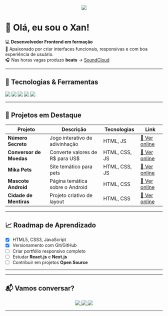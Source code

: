 <!-- Banner personalizado -->
<p align="center">
  <img src="https://capsule-render.vercel.app/api?type=waving&color=0:2F80ED,100:56CCF2&height=180&section=header&text=Alexandre%20Araujo&fontSize=40&fontColor=fff&animation=twinkling&fontAlignY=35"/>
</p>

# 👋 Olá, eu sou o Xan!

💻 **Desenvolvedor Frontend em formação**  
🎨 Apaixonado por criar interfaces funcionais, responsivas e com boa experiência de usuário.  
🎧 Nas horas vagas produzo **beats** → [SoundCloud](https://soundcloud.com/xampsbeatz)  

---

## 🚀 Tecnologias & Ferramentas

<p align="left">
  <img src="https://img.shields.io/badge/HTML5-E34F26?style=for-the-badge&logo=html5&logoColor=white"/>
  <img src="https://img.shields.io/badge/CSS3-1572B6?style=for-the-badge&logo=css3&logoColor=white"/>
  <img src="https://img.shields.io/badge/JavaScript-F7DF1E?style=for-the-badge&logo=javascript&logoColor=black"/>
  <img src="https://img.shields.io/badge/Node.js-339933?style=for-the-badge&logo=nodedotjs&logoColor=white"/>
  <img src="https://img.shields.io/badge/Git-F05032?style=for-the-badge&logo=git&logoColor=white"/>
</p>

---

## 📌 Projetos em Destaque

| Projeto               | Descrição                          | Tecnologias       | Link |
|-----------------------|------------------------------------|-------------------|------|
| **Número Secreto**    | Jogo interativo de adivinhação     | HTML, JS          | [🔗 Ver online](https://alexandrexan.github.io/numero-secreto/) |
| **Conversor de Moedas** | Converte valores de R$ para US$  | HTML, CSS, JS     | [🔗 Ver online](https://alexandrexan.github.io/logica-js-projeto_inicial/) |
| **Mika Pets**         | Site temático para pets            | HTML, CSS, JS     | [🔗 Ver online](https://alexandrexan.github.io/mika-pets/) |
| **Mascote Android**   | Página temática sobre o Android    | HTML, CSS         | [🔗 Ver online](https://alexandrexan.github.io/projeto-android/) |
| **Cidade de Mentiras**| Projeto criativo de layout         | HTML, CSS         | [🔗 Ver online](https://alexandrexan.github.io/cidade-de-mentiras/) |

---

## 📈 Roadmap de Aprendizado

- [x] HTML5, CSS3, JavaScript  
- [x] Versionamento com Git/GitHub  
- [ ] Criar portfólio responsivo completo  
- [ ] Estudar **React.js** e **Next.js**  
- [ ] Contribuir em projetos **Open Source**  

---

---

## 📬 Vamos conversar?

<p align="center">
  <a href="mailto:alexandrexan@gmail.com">
    <img src="https://img.shields.io/badge/Email-D14836?style=for-the-badge&logo=gmail&logoColor=white"/>
  </a>
  <a href="https://www.linkedin.com/in/alexandrexan/">
    <img src="https://img.shields.io/badge/LinkedIn-0077B5?style=for-the-badge&logo=linkedin&logoColor=white"/>
  </a>
  <a href="https://linktr.ee/alexandrexan">
    <img src="https://img.shields.io/badge/Linktree-39E09B?style=for-the-badge&logo=linktree&logoColor=white"/>
  </a>
</p>

---


<!---
alexandrexan/alexandrexan is a ✨ special ✨ repository because its `README.md` (this file) appears on your GitHub profile.
You can click the Preview link to take a look at your changes.
--->
